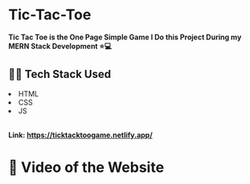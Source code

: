 # Tic-Tac-Toe

<b>Tic Tac Toe is the One Page Simple Game I Do this Project During my MERN Stack Development ⭐💻</b>


## 👨‍💻 Tech Stack Used

<li>HTML</li>
<li>CSS</li>
<li>JS</li>
<br>

<b>Link: https://ticktacktoogame.netlify.app/</b>


# 🎥 Video of the Website
